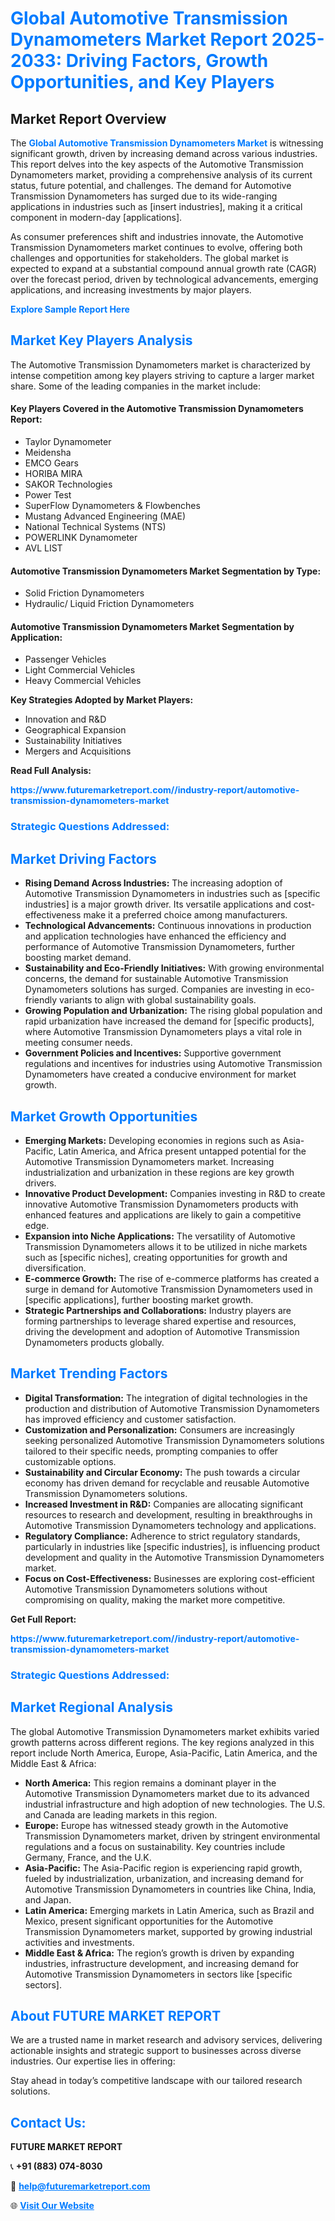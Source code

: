 <h1 style="color: #007BFF;">Global Automotive Transmission Dynamometers Market Report 2025-2033: Driving Factors, Growth Opportunities, and Key Players</h1>

<section id="overview">
<h2>Market Report Overview</h2>
<p>The <a href="https://www.futuremarketreport.com//industry-report/automotive-transmission-dynamometers-market" style="color: #007BFF; text-decoration: none;"><strong>Global Automotive Transmission Dynamometers Market</strong></a> is witnessing significant growth, driven by increasing demand across various industries. This report delves into the key aspects of the Automotive Transmission Dynamometers market, providing a comprehensive analysis of its current status, future potential, and challenges. The demand for Automotive Transmission Dynamometers has surged due to its wide-ranging applications in industries such as [insert industries], making it a critical component in modern-day [applications].</p>
<p>As consumer preferences shift and industries innovate, the Automotive Transmission Dynamometers market continues to evolve, offering both challenges and opportunities for stakeholders. The global market is expected to expand at a substantial compound annual growth rate (CAGR) over the forecast period, driven by technological advancements, emerging applications, and increasing investments by major players.</p>
</section>

<section id="overview">
<p><a href="https://www.futuremarketreport.com//request-sample/reportId=87216" style="color: #007BFF; text-decoration: none;"><strong>Explore Sample Report Here</strong></a></p>
</section>

<section id="key-players">
<h2 style="color: #007BFF;">Market Key Players Analysis</h2>
<p>The Automotive Transmission Dynamometers market is characterized by intense competition among key players striving to capture a larger market share. Some of the leading companies in the market include:</p>
<h4>Key Players Covered in the Automotive Transmission Dynamometers Report:</h4>
<ul><li>Taylor Dynamometer</li><li>Meidensha</li><li>EMCO Gears</li><li>HORIBA MIRA</li><li>SAKOR Technologies</li><li>Power Test</li><li>SuperFlow Dynamometers &amp; Flowbenches</li><li>Mustang Advanced Engineering (MAE)</li><li>National Technical Systems (NTS)</li><li>POWERLINK Dynamometer</li><li>AVL LIST</li></ul>
<h4>Automotive Transmission Dynamometers Market Segmentation by Type:</h4>
<ul><li>Solid Friction Dynamometers</li><li>Hydraulic/ Liquid Friction Dynamometers</li></ul>

<h4>Automotive Transmission Dynamometers Market Segmentation by Application:</h4>
<ul><li>Passenger Vehicles</li><li>Light Commercial Vehicles</li><li>Heavy Commercial Vehicles</li></ul>
<p><strong>Key Strategies Adopted by Market Players:</strong></p>
<ul>
<li>Innovation and R&D</li>
<li>Geographical Expansion</li>
<li>Sustainability Initiatives</li>
<li>Mergers and Acquisitions</li>
</ul>
</section>

<section>
<p><strong>Read Full Analysis: </strong></p><a href="https://www.futuremarketreport.com//industry-report/automotive-transmission-dynamometers-market" style="color: #007BFF; text-decoration: none;"><strong>https://www.futuremarketreport.com//industry-report/automotive-transmission-dynamometers-market</strong></a>
<h3 style="color: #007BFF;">Strategic Questions Addressed:</h3>
</section>

<section id="driving-factors">
<h2 style="color: #007BFF;">Market Driving Factors</h2>
<ul>
<li><strong>Rising Demand Across Industries:</strong> The increasing adoption of Automotive Transmission Dynamometers in industries such as [specific industries] is a major growth driver. Its versatile applications and cost-effectiveness make it a preferred choice among manufacturers.</li>
<li><strong>Technological Advancements:</strong> Continuous innovations in production and application technologies have enhanced the efficiency and performance of Automotive Transmission Dynamometers, further boosting market demand.</li>
<li><strong>Sustainability and Eco-Friendly Initiatives:</strong> With growing environmental concerns, the demand for sustainable Automotive Transmission Dynamometers solutions has surged. Companies are investing in eco-friendly variants to align with global sustainability goals.</li>
<li><strong>Growing Population and Urbanization:</strong> The rising global population and rapid urbanization have increased the demand for [specific products], where Automotive Transmission Dynamometers plays a vital role in meeting consumer needs.</li>
<li><strong>Government Policies and Incentives:</strong> Supportive government regulations and incentives for industries using Automotive Transmission Dynamometers have created a conducive environment for market growth.</li>
</ul>
</section>

<section id="growth-opportunities">
<h2 style="color: #007BFF;">Market Growth Opportunities</h2>
<ul>
<li><strong>Emerging Markets:</strong> Developing economies in regions such as Asia-Pacific, Latin America, and Africa present untapped potential for the Automotive Transmission Dynamometers market. Increasing industrialization and urbanization in these regions are key growth drivers.</li>
<li><strong>Innovative Product Development:</strong> Companies investing in R&D to create innovative Automotive Transmission Dynamometers products with enhanced features and applications are likely to gain a competitive edge.</li>
<li><strong>Expansion into Niche Applications:</strong> The versatility of Automotive Transmission Dynamometers allows it to be utilized in niche markets such as [specific niches], creating opportunities for growth and diversification.</li>
<li><strong>E-commerce Growth:</strong> The rise of e-commerce platforms has created a surge in demand for Automotive Transmission Dynamometers used in [specific applications], further boosting market growth.</li>
<li><strong>Strategic Partnerships and Collaborations:</strong> Industry players are forming partnerships to leverage shared expertise and resources, driving the development and adoption of Automotive Transmission Dynamometers products globally.</li>
</ul>
</section>

<section id="trending-factors">
<h2 style="color: #007BFF;">Market Trending Factors</h2>
<ul>
<li><strong>Digital Transformation:</strong> The integration of digital technologies in the production and distribution of Automotive Transmission Dynamometers has improved efficiency and customer satisfaction.</li>
<li><strong>Customization and Personalization:</strong> Consumers are increasingly seeking personalized Automotive Transmission Dynamometers solutions tailored to their specific needs, prompting companies to offer customizable options.</li>
<li><strong>Sustainability and Circular Economy:</strong> The push towards a circular economy has driven demand for recyclable and reusable Automotive Transmission Dynamometers solutions.</li>
<li><strong>Increased Investment in R&D:</strong> Companies are allocating significant resources to research and development, resulting in breakthroughs in Automotive Transmission Dynamometers technology and applications.</li>
<li><strong>Regulatory Compliance:</strong> Adherence to strict regulatory standards, particularly in industries like [specific industries], is influencing product development and quality in the Automotive Transmission Dynamometers market.</li>
<li><strong>Focus on Cost-Effectiveness:</strong> Businesses are exploring cost-efficient Automotive Transmission Dynamometers solutions without compromising on quality, making the market more competitive.</li>
</ul>
</section>

<section>
<p><strong>Get Full Report: </strong></p><a href="https://www.futuremarketreport.com//industry-report/automotive-transmission-dynamometers-market" style="color: #007BFF; text-decoration: none;"><strong>https://www.futuremarketreport.com//industry-report/automotive-transmission-dynamometers-market</strong></a>
<h3 style="color: #007BFF;">Strategic Questions Addressed:</h3>
</section>


<section id="regional-analysis">
<h2 style="color: #007BFF;">Market Regional Analysis</h2>
<p>The global Automotive Transmission Dynamometers market exhibits varied growth patterns across different regions. The key regions analyzed in this report include North America, Europe, Asia-Pacific, Latin America, and the Middle East & Africa:</p>
<ul>
<li><strong>North America:</strong> This region remains a dominant player in the Automotive Transmission Dynamometers market due to its advanced industrial infrastructure and high adoption of new technologies. The U.S. and Canada are leading markets in this region.</li>
<li><strong>Europe:</strong> Europe has witnessed steady growth in the Automotive Transmission Dynamometers market, driven by stringent environmental regulations and a focus on sustainability. Key countries include Germany, France, and the U.K.</li>
<li><strong>Asia-Pacific:</strong> The Asia-Pacific region is experiencing rapid growth, fueled by industrialization, urbanization, and increasing demand for Automotive Transmission Dynamometers in countries like China, India, and Japan.</li>
<li><strong>Latin America:</strong> Emerging markets in Latin America, such as Brazil and Mexico, present significant opportunities for the Automotive Transmission Dynamometers market, supported by growing industrial activities and investments.</li>
<li><strong>Middle East & Africa:</strong> The region’s growth is driven by expanding industries, infrastructure development, and increasing demand for Automotive Transmission Dynamometers in sectors like [specific sectors].</li>
</ul>
</section>

<footer>
<h2 style="color: #007BFF;">About FUTURE MARKET REPORT</h2>
<p>We are a trusted name in market research and advisory services, delivering actionable insights and strategic support to businesses across diverse industries. Our expertise lies in offering:</p>

<p>Stay ahead in today’s competitive landscape with our tailored research solutions.</p>

<h2 style="color: #007BFF;">Contact Us:</h2>
<p><strong>FUTURE MARKET REPORT</strong></p>
<p>📞 <strong>+91 (883) 074-8030</strong></p>
<p>📧 <strong><a href="mailto:help@futuremarketreport.com" style="color: #007BFF;">help@futuremarketreport.com</a></strong></p>
<p>🌐 <strong><a href="https://www.futuremarketreport.com/" style="color: #007BFF;">Visit Our Website</a></strong></p>
</footer>